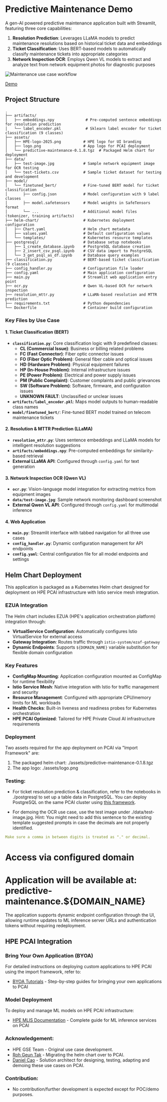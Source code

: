 # Predictive Maintenance Demo

A gen-AI powered predictive maintenance application built with Streamlit, featuring three core capabilities:

1. **Resolution Prediction**: Leverages LLaMA models to predict maintenance resolutions based on historical ticket data and embeddings
2. **Ticket Classification**: Uses BERT-based models to automatically classify maintenance tickets into appropriate categories
3. **Network Inspection OCR**: Employs Qwen VL models to extract and analyze text from network equipment photos for diagnostic purposes

![Maintenance use case workflow](./assets/overview.png)

[Demo](https://storage.googleapis.com/ai-solution-engineering-videos/public/Predictive%20Maintenance%20Demo.mp4)

## Project Structure

```
.
├── artifacts/
│   ├── embeddings.npy              # Pre-computed sentence embeddings for resolution prediction
│   └── label_encoder.pkl           # Sklearn label encoder for ticket classification (9 classes)
├── assets/
│   ├── HPE-logo-2025.png          # HPE logo for UI branding
│   ├── logo.png                   # App logo for PCAI deployment
│   └── predictive-maintenance-0.1.8.tgz  # Packaged Helm chart for deployment
├── data/
│   ├── test-image.jpg             # Sample network equipment image for OCR testing
│   └── test-tickets.csv           # Sample ticket dataset for testing and development
├── model/
│   └── finetuned_bert/            # Fine-tuned BERT model for ticket classification
│       ├── config.json            # Model configuration with 9 label classes
│       ├── model.safetensors      # Model weights in SafeTensors format
│       └── ...                    # Additional model files (tokenizer, training artifacts)
├── helm-chart/                    # Kubernetes deployment configuration
│   ├── Chart.yaml                 # Helm chart metadata
│   ├── values.yaml                # Default configuration values
│   └── templates/                 # Kubernetes resource templates
├── postgresql/                    # Database setup notebooks
│   ├── 1_create_database.ipynb    # PostgreSQL database creation
│   ├── 2_insert_csv_psql.ipynb    # CSV data import to PostgreSQL
│   └── 3_get_psql_as_df.ipynb     # Database query examples
├── classification.py              # BERT-based ticket classification (9 classes)
├── config_handler.py              # Configuration file loader
├── config.yaml                    # Main application configuration
├── main.py                        # Streamlit web application entry point
├── ocr.py                         # Qwen VL-based OCR for network inspection
├── resolution_mttr.py             # LLaMA-based resolution and MTTR prediction
├── requirements.txt               # Python dependencies
└── Dockerfile                     # Container build configuration
```

### Key Files by Use Case

#### 1. Ticket Classification (BERT)
- **`classification.py`**: Core classification logic with 9 predefined classes:
  - **CL (Commercial Issue)**: Business or billing related problems
  - **FC (Fast Connector)**: Fiber optic connector issues
  - **FO (Fiber Optic Problem)**: General fiber cable and optical issues
  - **HD (Hardware Problem)**: Physical equipment failures
  - **HP (In-House Problem)**: Internal infrastructure issues
  - **PE (Power Problem)**: Electrical and power supply issues
  - **PM (Public Complaint)**: Customer complaints and public grievances
  - **SW (Software Problem)**: Software, firmware, and configuration issues
  - **UNKNOWN FAULT**: Unclassified or unclear issues
- **`artifacts/label_encoder.pkl`**: Maps model outputs to human-readable class names
- **`model/finetuned_bert/`**: Fine-tuned BERT model trained on telecom maintenance tickets

#### 2. Resolution & MTTR Prediction (LLaMA)
- **`resolution_mttr.py`**: Uses sentence embeddings and LLaMA models for intelligent resolution suggestions
- **`artifacts/embeddings.npy`**: Pre-computed embeddings for similarity-based retrieval
- **External LLaMA API**: Configured through `config.yaml` for text generation

#### 3. Network Inspection OCR (Qwen VL)
- **`ocr.py`**: Vision-language model integration for extracting metrics from equipment images
- **`data/test-image.jpg`**: Sample network monitoring dashboard screenshot
- **External Qwen VL API**: Configured through `config.yaml` for multimodal inference

#### 4. Web Application
- **`main.py`**: Streamlit interface with tabbed navigation for all three use cases
- **`config_handler.py`**: Dynamic configuration management for API endpoints
- **`config.yaml`**: Central configuration file for all model endpoints and settings

## Helm Chart Deployment

This application is packaged as a Kubernetes Helm chart designed for deployment on HPE PCAI infrastructure with Istio service mesh integration.

### EZUA Integration

The Helm chart includes EZUA (HPE's application orchestration platform) integration through:

- **VirtualService Configuration**: Automatically configures Istio VirtualService for external access
- **Gateway Integration**: Routes traffic through `istio-system/ezaf-gateway`
- **Dynamic Endpoints**: Supports `${DOMAIN_NAME}` variable substitution for flexible domain configuration

### Key Features

- **ConfigMap Mounting**: Application configuration mounted as ConfigMap for runtime flexibility
- **Istio Service Mesh**: Native integration with Istio for traffic management and security
- **Resource Management**: Configured with appropriate CPU/memory limits for ML workloads
- **Health Checks**: Built-in liveness and readiness probes for Kubernetes orchestration
- **HPE PCAI Optimized**: Tailored for HPE Private Cloud AI infrastructure requirements

### Deployment

Two assets required for the app deployment on PCAI via "Import Framework" are:

1. The packaged helm chart: ./assets/predictive-maintenance-0.1.8.tgz
2. The app logo: ./assets/logo.png

### Testing: 

- For ticket resolution prediction & classification, refer to the notebooks in ./postgresql to set up a table data in PostgreSQL. You can deploy PostgreSQL on the same PCAI cluster using [this framework](https://github.com/ai-solution-eng/frameworks/tree/main/postgresql). 

- For demoing the OCR use case, use the test image under ./data/test-image.jpg. Hint: You might need to add this sentence to the existing template suggested prompts in case the decimals are not properly identified.

```yaml
Make sure a comma in between digits is treated as "." or decimal.
```

# Access via configured domain
# Application will be available at: predictive-maintenance.${DOMAIN_NAME}

The application supports dynamic endpoint configuration through the UI, allowing runtime updates to ML inference server URLs and authentication tokens without requiring redeployment.

## HPE PCAI Integration

### Bring Your Own Application (BYOA)

For detailed instructions on deploying custom applications to HPE PCAI using the import framework, refer to:
- [BYOA Tutorials](https://github.com/HPEEzmeral/byoa-tutorials) - Step-by-step guides for bringing your own applications to PCAI

### Model Deployment

To deploy and manage ML models on HPE PCAI infrastructure:
- [HPE MLIS Documentation](https://docs.ai-solutions.ext.hpe.com/products/mlis/latest/) - Complete guide for ML inference services on PCAI

### Acknowledgement:
- HPE GSE Team - Original use case development.
- [Roh Geun Tak](https://github.com/rohgeuntak76) - Migrating the helm chart over to PCAI.
- [Daniel Cao](https://github.com/caovd) - Solution architect for designing, testing, adapting and demoing these use cases on PCAI. 

### Contribution: 
- No contribution/further development is expected except for POC/demo purposes.

